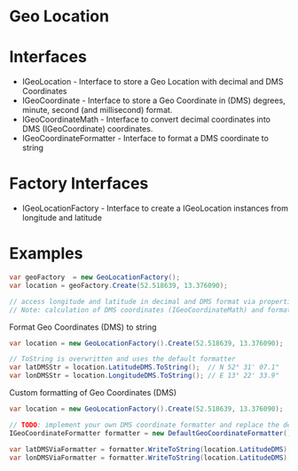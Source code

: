 ﻿# Geo Location

# Interfaces
* IGeoLocation - Interface to store a Geo Location with decimal and DMS Coordinates
* IGeoCoordinate - Interface to store a Geo Coordinate in (DMS) degrees, minute, second (and millisecond) format. 
* IGeoCoordinateMath - Interface to convert decimal coordinates into DMS (IGeoCoordinate) coordinates.
* IGeoCoordinateFormatter - Interface to format a DMS coordinate to string

# Factory Interfaces
* IGeoLocationFactory - Interface to create a IGeoLocation instances from longitude and latitude 

# Examples

```csharp
var geoFactory  = new GeoLocationFactory();
var location = geoFactory.Create(52.518639, 13.376090);

// access longitude and latitude in decimal and DMS format via properties.
// Note: calculation of DMS coordinates (IGeoCoordinateMath) and formatting (IGeoCoordinateFormatter) is exchangeable
```

Format Geo Coordinates (DMS) to string
```csharp
var location = new GeoLocationFactory().Create(52.518639, 13.376090);

// ToString is overwritten and uses the default formatter
var latDMSStr = location.LatitudeDMS.ToString();  // N 52° 31' 07.1"
var lonDMSStr = location.LongitudeDMS.ToString(); // E 13° 22' 33.9"
```

Custom formatting of Geo Coordinates (DMS)
```csharp
var location = new GeoLocationFactory().Create(52.518639, 13.376090);

// TODO: implement your own DMS coordinate formatter and replace the default formatter
IGeoCoordinateFormatter formatter = new DefaultGeoCoordinateFormatter();

var latDMSViaFormatter = formatter.WriteToString(location.LatitudeDMS); // N 52° 31' 07.1"
var lonDMSViaFormatter = formatter.WriteToString(location.LatitudeDMS); // E 13° 22' 33.9"
```
